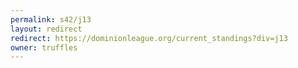 ```yaml
---
permalink: s42/j13
layout: redirect
redirect: https://dominionleague.org/current_standings?div=j13
owner: truffles
---
```

